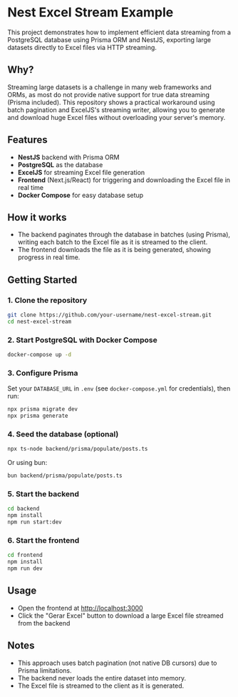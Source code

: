 # Nest Excel Stream Example

This project demonstrates how to implement efficient data streaming from a PostgreSQL database using Prisma ORM and NestJS, exporting large datasets directly to Excel files via HTTP streaming.

## Why?

Streaming large datasets is a challenge in many web frameworks and ORMs, as most do not provide native support for true data streaming (Prisma included). This repository shows a practical workaround using batch pagination and ExcelJS's streaming writer, allowing you to generate and download huge Excel files without overloading your server's memory.

## Features

- **NestJS** backend with Prisma ORM
- **PostgreSQL** as the database
- **ExcelJS** for streaming Excel file generation
- **Frontend** (Next.js/React) for triggering and downloading the Excel file in real time
- **Docker Compose** for easy database setup

## How it works

- The backend paginates through the database in batches (using Prisma), writing each batch to the Excel file as it is streamed to the client.
- The frontend downloads the file as it is being generated, showing progress in real time.

## Getting Started

### 1. Clone the repository

```bash
git clone https://github.com/your-username/nest-excel-stream.git
cd nest-excel-stream
```

### 2. Start PostgreSQL with Docker Compose

```bash
docker-compose up -d
```

### 3. Configure Prisma

Set your `DATABASE_URL` in `.env` (see `docker-compose.yml` for credentials), then run:

```bash
npx prisma migrate dev
npx prisma generate
```

### 4. Seed the database (optional)

```bash
npx ts-node backend/prisma/populate/posts.ts
```

Or using bun:

```bash
bun backend/prisma/populate/posts.ts
```

### 5. Start the backend

```bash
cd backend
npm install
npm run start:dev
```

### 6. Start the frontend

```bash
cd frontend
npm install
npm run dev
```

## Usage

- Open the frontend at [http://localhost:3000](http://localhost:3000)
- Click the "Gerar Excel" button to download a large Excel file streamed from the backend

## Notes

- This approach uses batch pagination (not native DB cursors) due to Prisma limitations.
- The backend never loads the entire dataset into memory.
- The Excel file is streamed to the client as it is generated.
